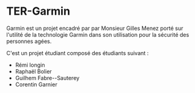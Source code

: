 # TER-Garmin

Garmin est un projet encadré par par Monsieur Gilles Menez porté sur l'utilité de la technologie Garmin dans son utilisation pour la sécurité des personnes agées.

C'est un projet étudiant composé des étudiants suivant : 
- Rémi longin
- Raphaël Bolier
- Guilhem Fabre--Sauterey
- Corentin Garnier
